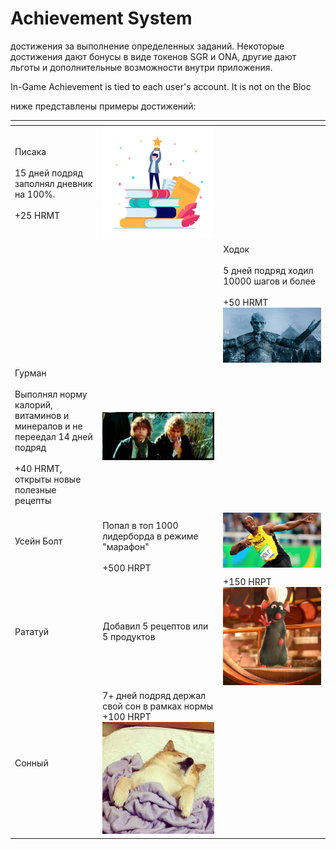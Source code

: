 # Achievement System

достижения за выполнение определенных заданий. Некоторые достижения дают бонусы в виде токенов SGR и ONA, другие дают льготы и дополнительные возможности внутри приложения.

In-Game Achievement is tied to each user's account. It is not on the Bloc

ниже представлены примеры достижений:

<table data-view="cards"><thead><tr><th></th><th></th><th></th></tr></thead><tbody><tr><td>Писака<br><br>15 дней подряд заполнял дневник на 100%.<br><br>+25 HRMT</td><td><img src="../.gitbook/assets/image (1).png" alt=""></td><td></td></tr><tr><td></td><td></td><td>Ходок<br><br>5 дней подряд ходил 10000 шагов и более<br><br>+50 HRMT<img src="../.gitbook/assets/image (5).png" alt="" data-size="original"></td></tr><tr><td>Гурман<br><br>Выполнял норму калорий, витаминов и минералов и не переедал 14 дней подряд<br><br>+40 HRMT, открыты новые полезные рецепты</td><td><img src="../.gitbook/assets/image (6).png" alt=""></td><td></td></tr><tr><td>Усейн Болт</td><td><br>Попал в топ 1000 лидерборда в режиме "марафон"<br><br>+500 HRPT</td><td><img src="../.gitbook/assets/image (3).png" alt=""></td></tr><tr><td>Рататуй</td><td>Добавил 5 рецептов или 5 продуктов</td><td>+150 HRPT<br><img src="../.gitbook/assets/image.png" alt=""></td></tr><tr><td>Сонный</td><td>7+ дней подряд держал свой сон в рамках нормы<br>+100 HRPT<br><img src="../.gitbook/assets/image (4).png" alt=""></td><td></td></tr></tbody></table>
